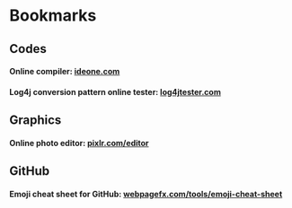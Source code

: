 # Bookmarks

## Codes

#### Online compiler:  [ideone.com](https://ideone.com)
#### Log4j conversion pattern online tester:  [log4jtester.com](http://log4jtester.com)

## Graphics

#### Online photo editor:  [pixlr.com/editor](https://pixlr.com/editor/)

## GitHub
#### Emoji cheat sheet for GitHub: [webpagefx.com/tools/emoji-cheat-sheet](http://www.webpagefx.com/tools/emoji-cheat-sheet/)
